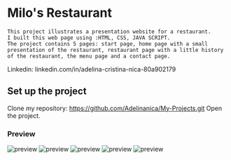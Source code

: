 # Milo's Restaurant
    This project illustrates a presentation website for a restaurant. 
    I built this web page using :HTML, CSS, JAVA SCRIPT.
    The project contains 5 pages: start page, home page with a small presentation of the restaurant, restaurant page with a little history of the restaurant, the menu page and a contact page.


Linkedin:  linkedin.com/in/adelina-cristina-nica-80a902179


## Set up the project
 Clone my repository: https://github.com/Adelinanica/My-Projects.git
 Open the project.

 ### Preview
 ![preview](https://github.com/Adelinanica/My-Projects/blob/main/Restaurant%20website/prev1.png)
 ![preview](https://github.com/Adelinanica/My-Projects/blob/main/Restaurant%20website/prev2.png)
 ![preview](https://github.com/Adelinanica/My-Projects/blob/main/Restaurant%20website/prev3.png)
 ![preview](https://github.com/Adelinanica/My-Projects/blob/main/Restaurant%20website/prev4.png)
 ![preview](https://github.com/Adelinanica/My-Projects/blob/main/Restaurant%20website/prev5.png)
